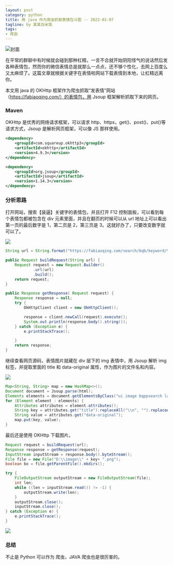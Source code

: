 ```yaml
---
layout: post
category: python
title: 用 java 作为爬虫抓取表情包斗图 -- 2022-01-07
tagline: by 某某白米饭
tags:
- 爬虫
---
```


![封面](https://files.mdnice.com/user/15960/b3638a6d-e90f-4d35-840b-f1825c3c968a.png)

在平常的群聊中有时候就会碰到那种杠精，一言不合就开始阴阳怪气的说话然后发各种表情包，然而你的微信表情总是就那么一点点，还不够个性化，去网上百度么又太麻烦了。这篇文章就根据关键字在表情啦网站下载表情到本地，让杠精远离你。

本文用 java 的 OKHttp 框架作为爬虫抓取“发表情”网站（https://fabiaoqing.com/）的表情包，用 Jsoup 框架解析抓取下来的网页。

<!--more-->

### Maven

OKHttp 是优秀的网络请求框架，可以请求 http、https，get()、post()、put()等请求方式，Jsoup 是解析网页框架，可以像 JS 那样使用。

```xml
<dependency>
    <groupId>com.squareup.okhttp3</groupId>
    <artifactId>okhttp</artifactId>
    <version>4.9.3</version>
</dependency>

<dependency>
    <groupId>org.jsoup</groupId>
    <artifactId>jsoup</artifactId>
    <version>1.14.3</version>
</dependency>
```

### 分析思路

打开网站，搜索【装逼】关键字的表情包，并且打开 F12 控制面板，可以看到每个表情包都被包含在 div 元素里面，并且在翻页的时候可以从 url 地址上可以看出第一页的最后数字是 1，第二页是 2，第三页是 3。这就好办了，只要改变数字就可以了。

![](https://files.mdnice.com/user/15960/af38ede0-db5b-4e6c-97cd-0ef349bbe6da.png)


```java
String url = String.format("https://fabiaoqing.com/search/bqb/keyword/%s/type/bq/page/%d.html", "装逼", 1);

public Request buildRequest(String url) {
    Request request = new Request.Builder()
            .url(url)
            .build();
    return request;
}

public Response getResponse( Request request) {
    Response response = null;
    try {
        OkHttpClient client = new OkHttpClient();

        response = client.newCall(request).execute();
        System.out.println(response.body().string());
    } catch (Exception e) {
        e.printStackTrace();

    }
    return response;
}
```

继续查看网页源码，表情图片就藏在 div 层下的 img 表情中，用 Jsoup 解析 img 标签，并提取里面的 title 和 data-original 属性，作为图片的文件名和内容。

![](https://files.mdnice.com/user/15960/7a92fcc4-1149-4c38-bfc2-b88904fe0652.png)

```java
Map<String, String> map = new HashMap<>();
Document document = Jsoup.parse(html);
Elements elements = document.getElementsByClass("ui image bqppsearch lazy");
for (Element element : elements) {
    Attributes attributes = element.attributes();
    String key = attributes.get("title").replaceAll("\\n", "").replaceAll("[/\\\\\\\\:*?|\\\"<>]", "");
    String value = attributes.get("data-original");
    map.put(key, value);
}
```

最后还是使用 OKHttp 下载图片。

```java
Request request = buildRequest(url);
Response response = getResponse(request);
InputStream inputStream = response.body().byteStream();
File file = new File("D:\\image\\" + key+ ".png");
boolean bo = file.getParentFile().mkdirs();

try {
    FileOutputStream outputStream = new FileOutputStream(file);
    int len;
    while ((len = inputStream.read()) != -1) {
        outputStream.write(len);
    }
    outputStream.close();
    inputStream.close();
} catch (Exception e) {
    e.printStackTrace();
}
```

![](https://files.mdnice.com/user/15960/b3638a6d-e90f-4d35-840b-f1825c3c968a.png)

### 总结

不止是 Python 可以作为 爬虫，JAVA 爬虫也是很厉害的。
